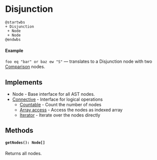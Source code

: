# Disjunction

```plantuml
@startwbs
+ Disjunction
 + Node
 + Node
@endwbs
```

#### Example

`foo eq "bar" or baz ew "S"` — translates to a Disjunction node with two [Comparison](./comparison.md) nodes.

## Implements

* Node - Base interface for all AST nodes.
* [Connective](./connective.md) - Interface for logical operations
  * [Countable](https://www.php.net/manual/en/class.countable.php) - Count the number of nodes
  * [Array access](https://www.php.net/manual/en/class.arrayaccess.php) - Access the nodes as indexed array
  * [Iterator](https://www.php.net/manual/en/class.iteratoraggregate.php) - Iterate over the nodes directly

## Methods

#### `getNodes(): Node[]`
Returns all nodes.

